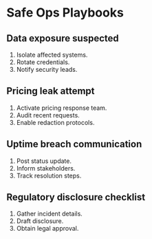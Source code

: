 # Safe Ops Playbooks

## Data exposure suspected
1. Isolate affected systems.
2. Rotate credentials.
3. Notify security leads.

## Pricing leak attempt
1. Activate pricing response team.
2. Audit recent requests.
3. Enable redaction protocols.

## Uptime breach communication
1. Post status update.
2. Inform stakeholders.
3. Track resolution steps.

## Regulatory disclosure checklist
1. Gather incident details.
2. Draft disclosure.
3. Obtain legal approval.
